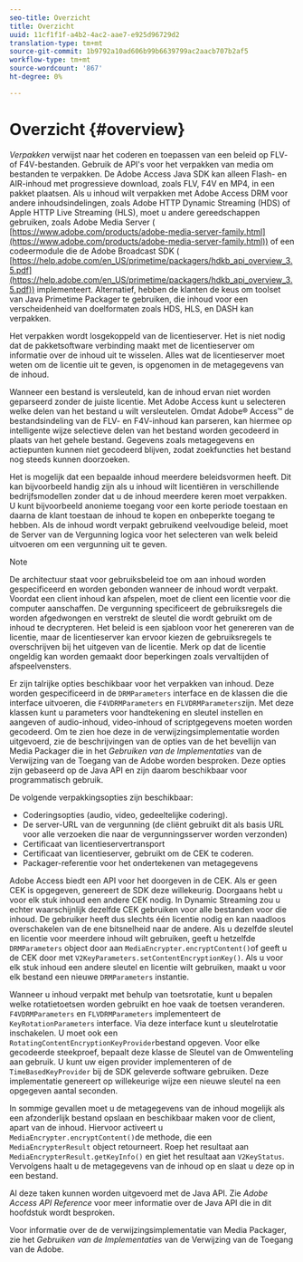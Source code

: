 ```yaml
---
seo-title: Overzicht
title: Overzicht
uuid: 11cf1f1f-a4b2-4ac2-aae7-e925d96729d2
translation-type: tm+mt
source-git-commit: 1b9792a10ad606b99b6639799ac2aacb707b2af5
workflow-type: tm+mt
source-wordcount: '867'
ht-degree: 0%

---
```



# Overzicht {#overview}

*Verpakken* verwijst naar het coderen en toepassen van een beleid op FLV- of F4V-bestanden. Gebruik de API&#39;s voor het verpakken van media om bestanden te verpakken. De Adobe Access Java SDK kan alleen Flash- en AIR-inhoud met progressieve download, zoals FLV, F4V en MP4, in een pakket plaatsen. Als u inhoud wilt verpakken met Adobe Access DRM voor andere inhoudsindelingen, zoals Adobe HTTP Dynamic Streaming (HDS) of Apple HTTP Live Streaming (HLS), moet u andere gereedschappen gebruiken, zoals Adobe Media Server ( [https://www.adobe.com/products/adobe-media-server-family.html](https://www.adobe.com/products/adobe-media-server-family.html)) of een codeermodule die de Adobe Broadcast SDK ( [https://help.adobe.com/en_US/primetime/packagers/hdkb_api_overview_3.5.pdf](https://help.adobe.com/en_US/primetime/packagers/hdkb_api_overview_3.5.pdf)) implementeert. Alternatief, hebben de klanten de keus om toolset van Java Primetime Packager te gebruiken, die inhoud voor een verscheidenheid van doelformaten zoals HDS, HLS, en DASH kan verpakken.

Het verpakken wordt losgekoppeld van de licentieserver. Het is niet nodig dat de pakketsoftware verbinding maakt met de licentieserver om informatie over de inhoud uit te wisselen. Alles wat de licentieserver moet weten om de licentie uit te geven, is opgenomen in de metagegevens van de inhoud.

Wanneer een bestand is versleuteld, kan de inhoud ervan niet worden geparseerd zonder de juiste licentie. Met Adobe Access kunt u selecteren welke delen van het bestand u wilt versleutelen. Omdat Adobe® Access™ de bestandsindeling van de FLV- en F4V-inhoud kan parseren, kan hiermee op intelligente wijze selectieve delen van het bestand worden gecodeerd in plaats van het gehele bestand. Gegevens zoals metagegevens en actiepunten kunnen niet gecodeerd blijven, zodat zoekfuncties het bestand nog steeds kunnen doorzoeken.

Het is mogelijk dat een bepaalde inhoud meerdere beleidsvormen heeft. Dit kan bijvoorbeeld handig zijn als u inhoud wilt licentiëren in verschillende bedrijfsmodellen zonder dat u de inhoud meerdere keren moet verpakken. U kunt bijvoorbeeld anonieme toegang voor een korte periode toestaan en daarna de klant toestaan de inhoud te kopen en onbeperkte toegang te hebben. Als de inhoud wordt verpakt gebruikend veelvoudige beleid, moet de Server van de Vergunning logica voor het selecteren van welk beleid uitvoeren om een vergunning uit te geven.

>[!NOTE]
>
>De architectuur staat voor gebruiksbeleid toe om aan inhoud worden gespecificeerd en worden gebonden wanneer de inhoud wordt verpakt. Voordat een client inhoud kan afspelen, moet de client een licentie voor die computer aanschaffen. De vergunning specificeert de gebruiksregels die worden afgedwongen en verstrekt de sleutel die wordt gebruikt om de inhoud te decrypteren. Het beleid is een sjabloon voor het genereren van de licentie, maar de licentieserver kan ervoor kiezen de gebruiksregels te overschrijven bij het uitgeven van de licentie. Merk op dat de licentie ongeldig kan worden gemaakt door beperkingen zoals vervaltijden of afspeelvensters.

Er zijn talrijke opties beschikbaar voor het verpakken van inhoud. Deze worden gespecificeerd in de `DRMParameters` interface en de klassen die die interface uitvoeren, die `F4VDRMParameters` en `FLVDRMParameters`zijn. Met deze klassen kunt u parameters voor handtekening en sleutel instellen en aangeven of audio-inhoud, video-inhoud of scriptgegevens moeten worden gecodeerd. Om te zien hoe deze in de verwijzingsimplementatie worden uitgevoerd, zie de beschrijvingen van de opties van de het bevellijn van Media Packager die in het *Gebruiken van de Implementaties* van de Verwijzing van de Toegang van de Adobe worden besproken. Deze opties zijn gebaseerd op de Java API en zijn daarom beschikbaar voor programmatisch gebruik.

De volgende verpakkingsopties zijn beschikbaar:

* Coderingsopties (audio, video, gedeeltelijke codering).
* De server-URL van de vergunning (de cliënt gebruikt dit als basis URL voor alle verzoeken die naar de vergunningsserver worden verzonden)
* Certificaat van licentieservertransport
* Certificaat van licentieserver, gebruikt om de CEK te coderen.
* Packager-referentie voor het ondertekenen van metagegevens

Adobe Access biedt een API voor het doorgeven in de CEK. Als er geen CEK is opgegeven, genereert de SDK deze willekeurig. Doorgaans hebt u voor elk stuk inhoud een andere CEK nodig. In Dynamic Streaming zou u echter waarschijnlijk dezelfde CEK gebruiken voor alle bestanden voor die inhoud. De gebruiker heeft dus slechts één licentie nodig en kan naadloos overschakelen van de ene bitsnelheid naar de andere. Als u dezelfde sleutel en licentie voor meerdere inhoud wilt gebruiken, geeft u hetzelfde `DRMParameters` object door aan `MediaEncrypter.encryptContent()`of geeft u de CEK door met `V2KeyParameters.setContentEncryptionKey()`. Als u voor elk stuk inhoud een andere sleutel en licentie wilt gebruiken, maakt u voor elk bestand een nieuwe `DRMParameters` instantie.

Wanneer u inhoud verpakt met behulp van toetsrotatie, kunt u bepalen welke rotatietoetsen worden gebruikt en hoe vaak de toetsen veranderen. `F4VDRMParameters` en `FLVDRMParameters` implementeert de `KeyRotationParameters` interface. Via deze interface kunt u sleutelrotatie inschakelen. U moet ook een `RotatingContentEncryptionKeyProvider`bestand opgeven. Voor elke gecodeerde steekproef, bepaalt deze klasse de Sleutel van de Omwenteling aan gebruik. U kunt uw eigen provider implementeren of de `TimeBasedKeyProvider` bij de SDK geleverde software gebruiken. Deze implementatie genereert op willekeurige wijze een nieuwe sleutel na een opgegeven aantal seconden.

In sommige gevallen moet u de metagegevens van de inhoud mogelijk als een afzonderlijk bestand opslaan en beschikbaar maken voor de client, apart van de inhoud. Hiervoor activeert u `MediaEncrypter.encryptContent()`de methode, die een `MediaEncrypterResult` object retourneert. Roep het resultaat aan `MediaEncrypterResult.getKeyInfo()` en giet het resultaat aan `V2KeyStatus`. Vervolgens haalt u de metagegevens van de inhoud op en slaat u deze op in een bestand.

Al deze taken kunnen worden uitgevoerd met de Java API. Zie *Adobe Access API Reference* voor meer informatie over de Java API die in dit hoofdstuk wordt besproken.

Voor informatie over de de verwijzingsimplementatie van Media Packager, zie het *Gebruiken van de Implementaties* van de Verwijzing van de Toegang van de Adobe.
